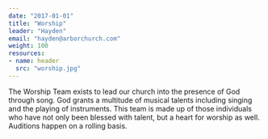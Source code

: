 ```yaml
---
date: "2017-01-01"
title: "Worship"
leader: "Hayden"
email: "hayden@arborchurch.com"
weight: 100
resources:
- name: header
  src: "worship.jpg"
---
```


The Worship Team exists to lead our church into the presence of God through song. God grants a multitude of musical talents including singing and the playing of instruments. This team is made up of those individuals who have not only been blessed with talent, but a heart for worship as well. Auditions happen on a rolling basis. 

